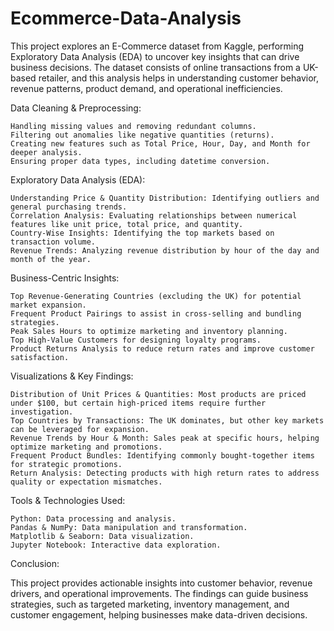# Ecommerce-Data-Analysis
This project explores an E-Commerce dataset from Kaggle, performing Exploratory Data Analysis (EDA) to uncover key insights that can drive business decisions. The dataset consists of online transactions from a UK-based retailer, and this analysis helps in understanding customer behavior, revenue patterns, product demand, and operational inefficiencies.

Data Cleaning & Preprocessing:

    Handling missing values and removing redundant columns.
    Filtering out anomalies like negative quantities (returns).
    Creating new features such as Total Price, Hour, Day, and Month for deeper analysis.
    Ensuring proper data types, including datetime conversion.

Exploratory Data Analysis (EDA):

    Understanding Price & Quantity Distribution: Identifying outliers and general purchasing trends.
    Correlation Analysis: Evaluating relationships between numerical features like unit price, total price, and quantity.
    Country-Wise Insights: Identifying the top markets based on transaction volume.
    Revenue Trends: Analyzing revenue distribution by hour of the day and month of the year.

Business-Centric Insights:

    Top Revenue-Generating Countries (excluding the UK) for potential market expansion.
    Frequent Product Pairings to assist in cross-selling and bundling strategies.
    Peak Sales Hours to optimize marketing and inventory planning.
    Top High-Value Customers for designing loyalty programs.
    Product Returns Analysis to reduce return rates and improve customer satisfaction.

Visualizations & Key Findings:

    Distribution of Unit Prices & Quantities: Most products are priced under $100, but certain high-priced items require further investigation.
    Top Countries by Transactions: The UK dominates, but other key markets can be leveraged for expansion.
    Revenue Trends by Hour & Month: Sales peak at specific hours, helping optimize marketing and promotions.
    Frequent Product Bundles: Identifying commonly bought-together items for strategic promotions.
    Return Analysis: Detecting products with high return rates to address quality or expectation mismatches.

Tools & Technologies Used:

    Python: Data processing and analysis.
    Pandas & NumPy: Data manipulation and transformation.
    Matplotlib & Seaborn: Data visualization.
    Jupyter Notebook: Interactive data exploration.

Conclusion:

This project provides actionable insights into customer behavior, revenue drivers, and operational improvements. The findings can guide business strategies, such as targeted marketing, inventory management, and customer engagement, helping businesses make data-driven decisions.
